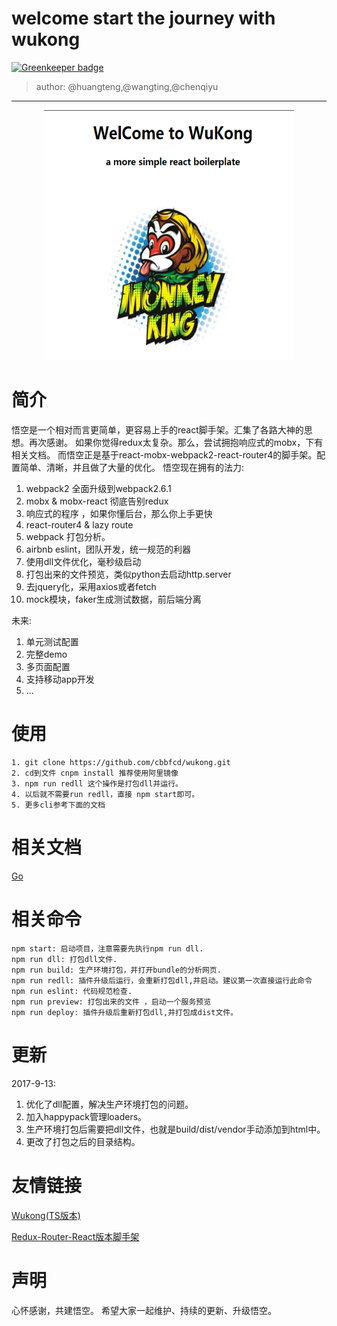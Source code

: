 # welcome start the journey with wukong

[![Greenkeeper badge](https://badges.greenkeeper.io/cbbfcd/wukong.svg)](https://greenkeeper.io/)

> author: @huangteng,@wangting,@chenqiyu
***

<div align=center>
    <img src="./docs/wukong.PNG" width="400" height="400" alt="wukong-index"/>
</div>

# 简介

悟空是一个相对而言更简单，更容易上手的react脚手架。汇集了各路大神的思想。再次感谢。
如果你觉得redux太复杂。那么，尝试拥抱响应式的mobx，下有相关文档。
而悟空正是基于react-mobx-webpack2-react-router4的脚手架。配置简单、清晰，并且做了大量的优化。
悟空现在拥有的法力:
1. webpack2 全面升级到webpack2.6.1
2. mobx & mobx-react 彻底告别redux
3. 响应式的程序 ，如果你懂后台，那么你上手更快
4. react-router4 & lazy route
5. webpack 打包分析。
6. airbnb eslint，团队开发，统一规范的利器
7. 使用dll文件优化，毫秒级启动
8. 打包出来的文件预览，类似python去启动http.server
9. 去jquery化，采用axios或者fetch
10. mock模块，faker生成测试数据，前后端分离


未来:
1. 单元测试配置
2. 完整demo
3. 多页面配置
4. 支持移动app开发
5. ...

# 使用
```
1. git clone https://github.com/cbbfcd/wukong.git
2. cd到文件 cnpm install 推荐使用阿里镜像
3. npm run redll 这个操作是打包dll并运行。
4. 以后就不需要run redll，直接 npm start即可。
5. 更多cli参考下面的文档
```


# 相关文档
<a href="./docs/doc.mdown">Go</a>

# 相关命令
```
npm start: 启动项目，注意需要先执行npm run dll.
npm run dll: 打包dll文件.
npm run build: 生产环境打包，并打开bundle的分析网页.
npm run redll: 插件升级后运行，会重新打包dll,并启动。建议第一次直接运行此命令
npm run eslint: 代码规范检查.
npm run preview: 打包出来的文件 ，启动一个服务预览
npm run deploy: 插件升级后重新打包dll,并打包成dist文件。
```

# 更新

2017-9-13: 
1. 优化了dll配置，解决生产环境打包的问题。
2. 加入happypack管理loaders。
3. 生产环境打包后需要把dll文件，也就是build/dist/vendor手动添加到html中。
4. 更改了打包之后的目录结构。

# 友情链接
<a href="https://github.com/cbbfcd/wukong-React-Mobx-TypeScript-.git">Wukong(TS版本)</a>

<a href="https://github.com/cbbfcd/Help.git">Redux-Router-React版本脚手架</a>

# 声明
心怀感谢，共建悟空。
希望大家一起维护、持续的更新、升级悟空。




